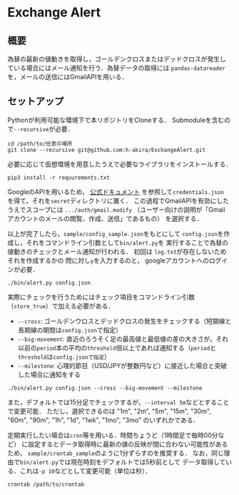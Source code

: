 # Exchange Alert
## 概要
為替の最新の値動きを取得し，ゴールデンクロスまたはデッドクロスが発生し
ている場合にはメール通知を行う．為替データの取得には
`pandas-datareader`を，メールの送信にはGmailAPIを用いる．
## セットアップ

Pythonが利用可能な環境下で本リポジトリをCloneする．
Submoduleを含むので`--recursive`が必要．
```
cd /path/to/任意の場所
git clone --recursive git@github.com:h-akira/ExchangeAlert.git
```
必要に応じて仮想環境を用意したうえで必要なライブラリをインストールする．
```
pip3 install -r requurements.txt
```
GoogleのAPIを用いるため，
[公式ドキュメント](https://developers.google.com/gmail/api/quickstart/python?hl=ja)
を参照して`credentials.json `を得て，それを`secret`ディレクトリに置く．
この過程でGmailAPIを有効にしたうえでスコープには
`.../auth/gmail.modify`
（ユーザー向けの説明が「Gmail アカウントのメールの閲覧、作成、送信」であるもの）
を選択する．

以上が完了したら，`sample/config_sample.json`をもとにして
`config.json`を作成し，それをコマンドライン引数として`bin/alert.py`を
実行することで為替の値動きのチェックとメール通知が行われる．
初回は
`log.txt`が存在しないためそれを作成するかの
問に対し`y`を入力するのと，
googleアカウントへのログインが必要．
```
./bin/alert.py config.json
```
実際にチェックを行うためにはチェック項目をコマンドライン引数（`store_true`）で加える必要がある．
- `--cross`: ゴールデンウロスとデッドクロスの発生をチェックする（短期線と長期線の期間は`config.json`で指定）
- `--big-movement`: 直近のろうそく足の最高値と最低値の差の大きさが，それ以前の`period`本の平均の`threshold`倍以上であれば通知する（`period`と`threshold`は`config.jsonで指定`）
- `--milestone`: 心理的節目（USD/JPYが整数円など）に接近した場合と突破した場合に通知をする
```
./bin/alert.py config.json --cross --big-movement --milestone
```
また，デフォルトでは15分足でチェックするが，`--interval 5m`などとすることで変更可能．
ただし，選択できるのは
"1m", "2m", "5m", "15m", "30m", "60m", "90m", "1h", "1d", "1wk", "1mo", "3mo"
のいずれかである．

定期実行したい場合は`cron`等を用いる．時間ちょうど（1時間足で毎時00分など）
に設定するとデータ取得時に最新の値の反映が間に合わない可能性があるため，
`sample/crontab_sample`のように1分ずらすのを推奨する．
なお，同じ理由で`bin/alert.py`では現在時刻をデフォルトでは5秒前として
データ取得している．これは`-p 10`などとして変更可能（単位は秒）．
```
crontab /path/to/crontab
```

